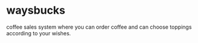 # waysbucks
coffee sales system where you can order coffee and can choose toppings according to your wishes.
